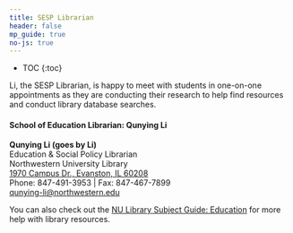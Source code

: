 ```yaml
---
title: SESP Librarian
header: false
mp_guide: true
no-js: true
---
```

* TOC
{:toc}

Li, the SESP Librarian, is happy to meet with students in one-on-one appointments as they are conducting their research to help find resources and conduct library database searches.

#### School of Education Librarian: Qunying Li

**Qunying Li (goes by Li)**  
Education & Social Policy Librarian  
Northwestern University Library  
[1970 Campus Dr., Evanston, IL 60208](http://maps.northwestern.edu/facility/123)  
Phone: 847-491-3953 | Fax: 847-467-7899  
[qunying-li@northwestern.edu](mailto:qunying-li@northwestern.edu)

You can also check out the [NU Library Subject Guide: Education](http://libguides.northwestern.edu/education?hs=a) for more help with library resources.